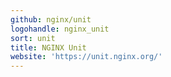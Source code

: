 ```yaml
---
github: nginx/unit
logohandle: nginx_unit
sort: unit
title: NGINX Unit
website: 'https://unit.nginx.org/'
---
```

